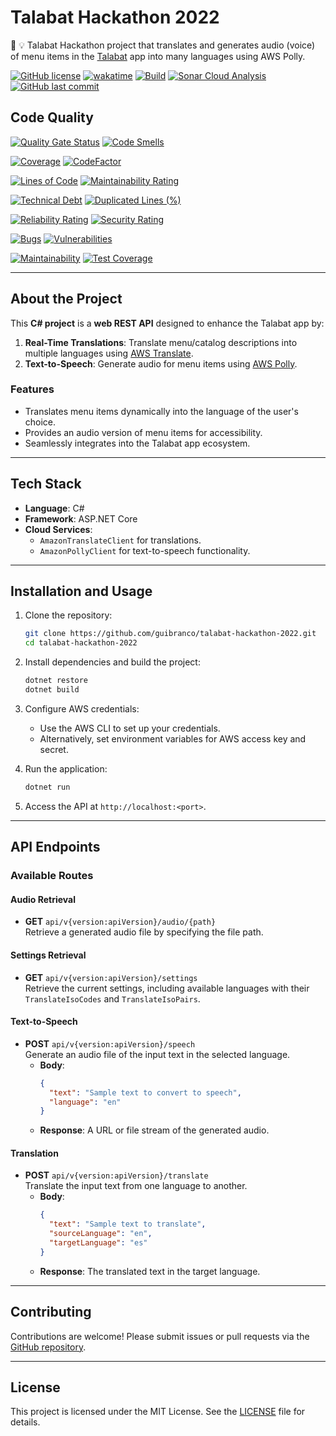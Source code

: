 # Talabat Hackathon 2022

🏃 💡 Talabat Hackathon project that translates and generates audio (voice) of menu items in the [Talabat](https://talabat.com) app into many languages using AWS Polly.

[![GitHub license](https://img.shields.io/github/license/guibranco/talabat-hackathon-2022)](https://github.com/guibranco/talabat-hackathon-2022)
[![wakatime](https://wakatime.com/badge/github/guibranco/talabat-hackathon-2022.svg)](https://wakatime.com/badge/github/guibranco/talabat-hackathon-2022)
[![Build](https://github.com/guibranco/talabat-hackathon-2022/actions/workflows/build.yml/badge.svg)](https://github.com/guibranco/talabat-hackathon-2022/actions/workflows/build.yml)
[![Sonar Cloud Analysis](https://github.com/guibranco/talabat-hackathon-2022/actions/workflows/sonar-cloud.yml/badge.svg)](https://github.com/guibranco/talabat-hackathon-2022/actions/workflows/sonar-cloud.yml)
[![GitHub last commit](https://img.shields.io/github/last-commit/guibranco/talabat-hackathon-2022/main)](https://github.com/guibranco/talabat-hackathon-2022)

## Code Quality

[![Quality Gate Status](https://sonarcloud.io/api/project_badges/measure?project=guibranco_talabat-hackathon-2022&metric=alert_status)](https://sonarcloud.io/dashboard?id=guibranco_talabat-hackathon-2022) [![Code Smells](https://sonarcloud.io/api/project_badges/measure?project=guibranco_talabat-hackathon-2022&metric=code_smells)](https://sonarcloud.io/dashboard?id=guibranco_talabat-hackathon-2022) 

[![Coverage](https://sonarcloud.io/api/project_badges/measure?project=guibranco_talabat-hackathon-2022&metric=coverage)](https://sonarcloud.io/summary/new_code?id=guibranco_talabat-hackathon-2022)
[![CodeFactor](https://www.codefactor.io/repository/github/ApiBR/vagas-aggregator-ui/badge)](https://www.codefactor.io/repository/github/ApiBR/vagas-aggregator-ui)

[![Lines of Code](https://sonarcloud.io/api/project_badges/measure?project=guibranco_talabat-hackathon-2022&metric=ncloc)](https://sonarcloud.io/dashboard?id=guibranco_talabat-hackathon-2022)
[![Maintainability Rating](https://sonarcloud.io/api/project_badges/measure?project=guibranco_talabat-hackathon-2022&metric=sqale_rating)](https://sonarcloud.io/dashboard?id=guibranco_talabat-hackathon-2022)

[![Technical Debt](https://sonarcloud.io/api/project_badges/measure?project=guibranco_talabat-hackathon-2022&metric=sqale_index)](https://sonarcloud.io/dashboard?id=guibranco_talabat-hackathon-2022)
[![Duplicated Lines (%)](https://sonarcloud.io/api/project_badges/measure?project=guibranco_talabat-hackathon-2022&metric=duplicated_lines_density)](https://sonarcloud.io/dashboard?id=guibranco_talabat-hackathon-2022)

[![Reliability Rating](https://sonarcloud.io/api/project_badges/measure?project=guibranco_talabat-hackathon-2022&metric=reliability_rating)](https://sonarcloud.io/dashboard?id=guibranco_talabat-hackathon-2022)
[![Security Rating](https://sonarcloud.io/api/project_badges/measure?project=guibranco_talabat-hackathon-2022&metric=security_rating)](https://sonarcloud.io/dashboard?id=guibranco_talabat-hackathon-2022)

[![Bugs](https://sonarcloud.io/api/project_badges/measure?project=guibranco_talabat-hackathon-2022&metric=bugs)](https://sonarcloud.io/dashboard?id=guibranco_talabat-hackathon-2022)
[![Vulnerabilities](https://sonarcloud.io/api/project_badges/measure?project=guibranco_talabat-hackathon-2022&metric=vulnerabilities)](https://sonarcloud.io/dashboard?id=guibranco_talabat-hackathon-2022)

[![Maintainability](https://api.codeclimate.com/v1/badges/de125cc7994282bf050c/maintainability)](https://codeclimate.com/github/guibranco/talabat-hackathon-2022/maintainability)
[![Test Coverage](https://api.codeclimate.com/v1/badges/de125cc7994282bf050c/test_coverage)](https://codeclimate.com/github/guibranco/talabat-hackathon-2022/test_coverage)

---

## About the Project

This **C# project** is a **web REST API** designed to enhance the Talabat app by:

1. **Real-Time Translations**: Translate menu/catalog descriptions into multiple languages using [AWS Translate](https://aws.amazon.com/translate/).
2. **Text-to-Speech**: Generate audio for menu items using [AWS Polly](https://aws.amazon.com/polly/).

### Features
- Translates menu items dynamically into the language of the user's choice.
- Provides an audio version of menu items for accessibility.
- Seamlessly integrates into the Talabat app ecosystem.

---

## Tech Stack

- **Language**: C#
- **Framework**: ASP.NET Core
- **Cloud Services**:
  - `AmazonTranslateClient` for translations.
  - `AmazonPollyClient` for text-to-speech functionality.

---

## Installation and Usage

1. Clone the repository:
   ```bash
   git clone https://github.com/guibranco/talabat-hackathon-2022.git
   cd talabat-hackathon-2022
   ```

2. Install dependencies and build the project:
   ```bash
   dotnet restore
   dotnet build
   ```

3. Configure AWS credentials:
   - Use the AWS CLI to set up your credentials.
   - Alternatively, set environment variables for AWS access key and secret.

4. Run the application:
   ```bash
   dotnet run
   ```

5. Access the API at `http://localhost:<port>`.

---

## API Endpoints

### Available Routes

#### Audio Retrieval
- **GET** `api/v{version:apiVersion}/audio/{path}`  
  Retrieve a generated audio file by specifying the file path.

#### Settings Retrieval
- **GET** `api/v{version:apiVersion}/settings`  
  Retrieve the current settings, including available languages with their `TranslateIsoCodes` and `TranslateIsoPairs`.

#### Text-to-Speech
- **POST** `api/v{version:apiVersion}/speech`  
  Generate an audio file of the input text in the selected language.  
  - **Body**:
    ```json
    {
      "text": "Sample text to convert to speech",
      "language": "en"
    }
    ```
  - **Response**: A URL or file stream of the generated audio.

#### Translation
- **POST** `api/v{version:apiVersion}/translate`  
  Translate the input text from one language to another.  
  - **Body**:
    ```json
    {
      "text": "Sample text to translate",
      "sourceLanguage": "en",
      "targetLanguage": "es"
    }
    ```
  - **Response**: The translated text in the target language.

---

## Contributing

Contributions are welcome! Please submit issues or pull requests via the [GitHub repository](https://github.com/guibranco/talabat-hackathon-2022).

---

## License

This project is licensed under the MIT License. See the [LICENSE](LICENSE) file for details.
